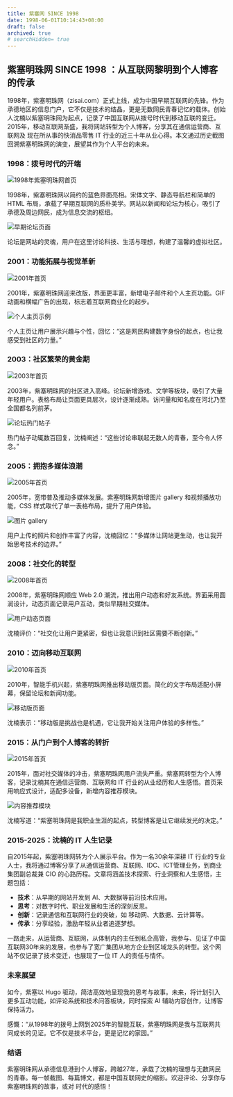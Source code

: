 ```yaml
---
title: 紫塞网 SINCE 1998
date: 1998-06-01T10:14:43+08:00
draft: false
archived: true
# searchHidden= true
---
```


## 紫塞明珠网 SINCE 1998 ：从互联网黎明到个人博客的传承

1998年，紫塞明珠网（zisai.com）正式上线，成为中国早期互联网的先锋。作为承德地区的信息门户，它不仅是技术的结晶，更是无数网民青春记忆的载体。创始人沈楠以紫塞明珠网为起点，记录了中国互联网从拨号时代到移动互联的变迁。2015年，移动互联网渐盛，我将网站转型为个人博客，分享其在通信运营商、互联网及 现在所从事的快消品零售 IT 行业的近三十年从业心得。本文通过历史截图回溯紫塞明珠网的演变，展望其作为个人平台的未来。

### 1998：拨号时代的开端

![1998年紫塞明珠网首页](https://cdn.nlark.com/yuque/0/2024/png/38909433/1714017068643-cae479af-702e-401c-a02a-89699971d4e2.png)

1998年，紫塞明珠网以简约的蓝色界面亮相。宋体文字、静态导航栏和简单的 HTML 布局，承载了早期互联网的质朴美学。网站以新闻和论坛为核心，吸引了承德及周边网民，成为信息交流的枢纽。

![早期论坛页面](https://cdn.nlark.com/yuque/0/2024/png/38909433/1714017170059-1ecfd2bb-028a-42a4-b1e6-5a287527fd23.png)

论坛是网站的灵魂，用户在这里讨论科技、生活与理想，构建了温馨的虚拟社区。

### 2001：功能拓展与视觉革新

![2001年首页](https://cdn.nlark.com/yuque/0/2024/png/38909433/1714017242292-d5b1196b-5ca2-4529-9092-7a1f37b6d9e6.png)

2001年，紫塞明珠网迎来改版，界面更丰富，新增电子邮件和个人主页功能。GIF 动画和横幅广告的出现，标志着互联网商业化的起步。

![个人主页示例](https://cdn.nlark.com/yuque/0/2024/png/38909433/1714017408159-d83ac9ad-8e23-44d2-86e7-3506218d7142.png)

个人主页让用户展示兴趣与个性，回忆：“这是网民构建数字身份的起点，也让我感受到社区的力量。”

### 2003：社区繁荣的黄金期

![2003年首页](https://cdn.nlark.com/yuque/0/2024/png/38909433/1714017468421-f0a28e3c-4fa4-4bec-b440-df8723c2ccfc.png)

2003年，紫塞明珠网的社区进入高峰。论坛新增游戏、文学等板块，吸引了大量年轻用户。表格布局让页面更具层次，设计逐渐成熟。访问量和知名度在河北乃至全国都名列前茅。

![论坛热门帖子](https://cdn.nlark.com/yuque/0/2024/png/38909433/1714017677080-2adfd228-a420-4270-b670-9c1286fdeb87.png)

热门帖子动辄数百回复，沈楠阐述：“这些讨论串联起无数人的青春，至今令人怀念。”

### 2005：拥抱多媒体浪潮

![2005年首页](https://cdn.nlark.com/yuque/0/2024/png/38909433/1714017695272-6d3be757-b700-4be7-9cd2-3ff0b76cb8c8.png)

2005年，宽带普及推动多媒体发展。紫塞明珠网新增图片 gallery 和视频播放功能，CSS 样式取代了单一表格布局，提升了用户体验。

![图片 gallery](https://cdn.nlark.com/yuque/0/2024/png/38909433/1714018108217-171a2b3d-715c-4740-9d56-9d2118309d7e.png)

用户上传的照片和创作丰富了内容，沈楠回忆：“多媒体让网站更生动，也让我开始思考技术的边界。”

### 2008：社交化的转型

![2008年首页](https://cdn.nlark.com/yuque/0/2024/png/38909433/1714018145785-60b6f70f-90c4-413b-987c-02ee94e97606.png)

2008年，紫塞明珠网顺应 Web 2.0 潮流，推出用户动态和好友系统。界面采用圆润设计，动态页面记录用户互动，类似早期社交媒体。

![用户动态页面](https://cdn.nlark.com/yuque/0/2024/png/38909433/1714018308756-a81577cb-b401-40bb-af19-15e5fb455c9a.png)

沈楠评价：“社交化让用户更紧密，但也让我意识到社区需要不断创新。”

### 2010：迈向移动互联网

![2010年首页](https://cdn.nlark.com/yuque/0/2024/png/38909433/1714018291173-3047b78a-7fca-47c3-b044-80f17e312401.png)

2010年，智能手机兴起，紫塞明珠网推出移动版页面。简化的文字布局适配小屏幕，保留论坛和新闻功能。

![移动版页面](https://cdn.nlark.com/yuque/0/2024/png/38909433/1714018414761-9a033d05-0b1e-42ed-ad98-50edabdd4a07.png)

沈楠表示：“移动版是挑战也是机遇，它让我开始关注用户体验的多样性。”

### 2015：从门户到个人博客的转折

![2015年首页](https://cdn.nlark.com/yuque/0/2024/png/38909433/1714018449978-1b489ec5-2753-43ac-85fa-8315f4fd9e2e.png)

2015年，面对社交媒体的冲击，紫塞明珠网用户流失严重。紫塞网转型为个人博客，记录沈楠其在通信运营商、互联网和 IT 行业的从业经历和人生感悟。首页采用响应式设计，适配多设备，新增内容推荐模块。

![内容推荐模块](https://cdn.nlark.com/yuque/0/2024/png/38909433/1714018490850-1d7bca6b-41c4-41aa-b9b1-e7a3a3bd0933.png)

沈楠写道：“紫塞明珠网是我职业生涯的起点，转型博客是让它继续发光的决定。”

### 2015-2025：沈楠的 IT 人生记录

自2015年起，紫塞明珠网转为个人展示平台。作为一名30余年深耕 IT 行业的专业人士，我将通过博客分享了从通信运营商、互联网、IDC、ICT管理业务，到商业集团副总裁兼 CIO 的心路历程。文章将涵盖技术探索、行业洞察和人生感悟，主题包括：
- **技术**：从早期的网站开发到 AI、大数据等前沿技术应用。
- **思考**：对数字时代、职业发展和生活的深刻反思。
- **创新**：记录通信和互联网行业的突破，如 移动网、大数据、云计算等。
- **传承**：分享经验，激励年轻从业者追逐梦想。

一路走来，从运营商、互联网，从体制内的主任到私企高管，我参与、见证了中国互联网30年来的发展，也参与了宽广集团从地方企业到区域龙头的转型。这个网站不仅记录了技术变迁，也展现了一位 IT 人的责任与情怀。

### 未来展望

如今，紫塞以 Hugo 驱动，简洁高效地呈现我的思考与故事。未来，将计划引入更多互动功能，如评论系统和技术问答板块，同时探索 AI 辅助内容创作，让博客保持活力。

感慨：“从1998年的拨号上网到2025年的智能互联，紫塞明珠网是我与互联网共同成长的见证。它不仅是技术平台，更是记忆的家园。”

### 结语

紫塞明珠网从承德信息港到个人博客，跨越27年，承载了沈楠的理想与无数网民的青春。每一帧截图、每篇博文，都是中国互联网史的缩影。欢迎评论、分享你与紫塞明珠网的故事，或对 时代的感悟！